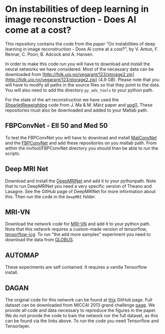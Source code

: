 # On instabilities of deep learning in image reconstruction - Does AI come at a cost?

This repository contains the code from the paper "On instabilities of deep
learning in image reconstruction - Does AI come at a cost?", by V. Antun, F.
Rennar, C. Poon, B. Adcock and A. Hansen.

In order to make this code run you will have to download and install
the neural networks we have considered. Most of the necessary data can be
downloaded from
[http://folk.uio.no/vegarant/123/storage2.zip](http://folk.uio.no/vegarant/123/storage2.zip)
(4.9 GB). Please note that you will have to modify all paths in the
source files so that they point to the data. You will also need to
add the directory `py_adv_tools` to your python path. 

For the state of the art reconstruction we have used the
[ShearletReweighting](https://github.com/jky-ma/ShearletReweighting)
code from J. Ma & M. März paper and
[spgl1](https://github.com/mpf/spgl1).  These repositories must also
be downloaded and added to your Matlab path.

## FBPConvNet - Ell 50 and Med 50
To test the FBPConvNet you will have to download and install
[MatConvNet](http://www.vlfeat.org/matconvnet/) and the
[FBPConvNet](https://github.com/panakino/FBPConvNet) and add these repositories
on you matlab path. From within the invfool/FBPConvNet directory you should then be
able to run the scripts.  

## Deep MRI Net
Download and install the
[DeepMRINet](https://github.com/js3611/Deep-MRI-Reconstruction) and
add it to your pythonpath. Note that to run DeepMRINet you need a very
specific version of Theano and Lasagne. See the GitHub page of
DeepMRINet for more information about this. Then run the code in
the `DeepMRI` folder.

## MRI-VN
Download the network code for
[MRI-VN](https://github.com/VLOGroup/mri-variationalnetwork) and add it to your
python path. Note that this network requires a custom-made version of
tensorflow, [tensorflow-icg](https://github.com/VLOGroup/tensorflow-icg). To 
run "the add more samples" experiment you need to download the data from 
[GLOBUS](https://app.globus.org/file-manager?origin_id=15c7de28-a76b-11e9-821c-02b7a92d8e58&origin_path=%2F).


## AUTOMAP 
These experiments are self contained. It requires a vanilla
Tensorflow install. 

## DAGAN
The original code for this network can be found at
[this](https://github.com/nebulaV/DAGAN) GitHub page. Full dataset can be
downloaded from MICCAI 2013 grand challenge
[page](https://my.vanderbilt.edu/masi/workshops/). We provide all code and
data necessary to reproduce the figures in the paper. We do not provide the
code to train the network nor the full dataset, as this can be found via
the links above. To run the code you need Tensorflow and Tensorlayer.  

